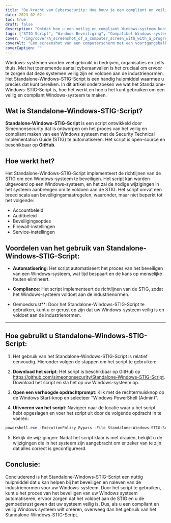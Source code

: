 ```yaml
---
title: "De kracht van Cybersecurity: Hoe bouw je een compliant en veilig Windows-systeem met Standalone-Windows-STIG-Script?"
date: 2023-02-02
toc: true
draft: false
description: "Ontdek hoe u een veilig en compliant Windows-systeem kunt maken met het gebruiksvriendelijke Standalone-Windows-STIG-Script, een informatief artikel met stapsgewijze instructies en gedetailleerde uitleg over parameters."
tags: ["STIG Script", "Windows Beveiliging", "Compatibel Windows-systeem", "Systeemverharding", "Windows STIG", "Beveiligde ramen", "Overeenstemming met Windows", "Handmatige installatie", "Windows Updates", "Adobe Reader", "Firefox", "Chroom", "Internet Explorer 11", ".NET-kader", "Kantoor", "OneDrive", "Java", "Windows Defender", "Windows Firewall", "Mitigaties", "Nessus PID", "VMware Horizon", "Optionele verharding"]
cover: "/img/cover/A_screenshot_of_a_computer_screen_with_with_a_progress_bar.png"
coverAlt: "Een screenshot van een computerscherm met een voortgangsbalk die het voltooiingspercentage aangeeft."
coverCaption: ""
---
```


Windows-systemen worden veel gebruikt in bedrijven, organisaties en zelfs thuis. Met het toenemende aantal cyberaanvallen is het cruciaal om ervoor te zorgen dat deze systemen veilig zijn en voldoen aan de industrienormen. Het Standalone-Windows-STIG-Script is een handig hulpmiddel waarmee u precies dat kunt bereiken. In dit artikel onderzoeken we wat het Standalone-Windows-STIG-Script is, hoe het werkt en hoe u het kunt gebruiken om een veilig en compliant Windows-systeem te maken.

## Wat is Standalone-Windows-STIG-Script?

**Standalone-Windows-STIG-Script** is een script ontwikkeld door Simeononsecurity dat is ontworpen om het proces van het veilig en compliant maken van een Windows systeem met de Security Technical Implementation Guide (STIG) te automatiseren. Het script is open-source en beschikbaar op **GitHub**.

## Hoe werkt het?

Het Standalone-Windows-STIG-Script implementeert de richtlijnen van de STIG om een Windows-systeem te beveiligen. Het script kan worden uitgevoerd op een Windows-systeem, en het zal de nodige wijzigingen in het systeem aanbrengen om te voldoen aan de STIG. Het script omvat een breed scala aan beveiligingsmaatregelen, waaronder, maar niet beperkt tot het volgende:

- Accountbeleid
- Auditbeleid
- Beveiligingsopties
- Firewall-instellingen
- Service-instellingen

## Voordelen van het gebruik van Standalone-Windows-STIG-Script:

- **Automatisering**: Het script automatiseert het proces van het beveiligen van een Windows-systeem, wat tijd bespaart en de kans op menselijke fouten elimineert.

- **Compliance**: Het script implementeert de richtlijnen van de STIG, zodat het Windows-systeem voldoet aan de industrienormen.

- Gemoedsrust**: Door het Standalone-Windows-STIG-Script te gebruiken, kunt u er gerust op zijn dat uw Windows-systeem veilig is en voldoet aan de industrienormen.

_________________________________________________________________________________________________________________________

## Hoe gebruikt u Standalone-Windows-STIG-Script:

1. Het gebruik van het Standalone-Windows-STIG-Script is relatief eenvoudig. Hieronder volgen de stappen om het script te gebruiken:

2. **Download het script**: Het script is beschikbaar op GitHub op https://github.com/simeononsecurity/Standalone-Windows-STIG-Script. Download het script en sla het op uw Windows-systeem op.

3. **Open een verhoogde opdrachtprompt**: Klik met de rechtermuisknop op de Windows Start-knop en selecteer "Windows PowerShell (Admin)".

4. **Uitvoeren van het script**: Navigeer naar de locatie waar u het script hebt opgeslagen en voer het script uit door de volgende opdracht in te voeren:

```powershell
powershell.exe -ExecutionPolicy Bypass -File Standalone-Windows-STIG-Script.ps1
```

5. Bekijk de wijzigingen: Nadat het script klaar is met draaien, bekijkt u de wijzigingen die in het systeem zijn aangebracht om er zeker van te zijn dat alles correct is geconfigureerd.

## Conclusie:

Concluderend is het Standalone-Windows-STIG-Script een nuttig hulpmiddel dat u kan helpen bij het beveiligen en naleven van de industrienormen voor uw Windows-systeem. Door het script te gebruiken, kunt u het proces van het beveiligen van uw Windows systeem automatiseren, ervoor zorgen dat het voldoet aan de STIG en u de gemoedsrust geven dat uw systeem veilig is. Dus, als u een compliant en veilig Windows systeem wilt creëren, overweeg dan het gebruik van het Standalone-Windows-STIG-Script.